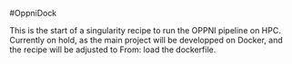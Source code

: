 #OppniDock

This is the start of a singularity recipe to run  the OPPNI pipeline on HPC.
Currently on hold, as the main project will be developped on Docker, and the recipe will be adjusted to From: load the dockerfile.



